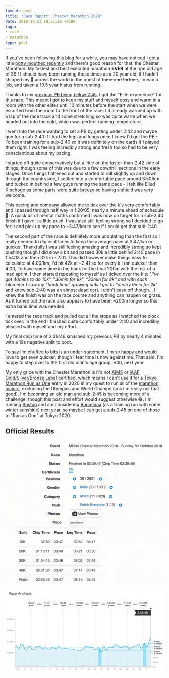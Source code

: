 ```yaml
---
layout: post
title: "Race Report: Chester Marathon 2018"
date: 2018-10-23 18:32:16 +0100
tags:
- race
- marathon
type: post
---
```


If you've been following this blog for a while, you may have noticed I got a little [potty mouthed recently](https://gonefora.run/BooR4YAAMZx) and there's good reason for that: the Chester Marathon. My fastest and best executed marathon **EVER** at the ripe old age of 39!! I should have been running these times as a 20 year old, if I hadn't shipped my 🍑 across the world in the quest of ~~fame and fortune~~, I mean a job, and taken a 10.5 year hiatus from running.

Thanks to my [previous PB being below 2:45](https://gonefora.run/race-review-manchester-marathon-2017), I got the "Elite experience" for this race. This meant I got to keep my stuff and myself cosy and warm in a room with the other elites until 10 minutes before the start when we were escorted from the room to the front of the race. I'd already warmed up with a lap of the race track and some stretching so was quite warm when we headed out into the cold, which was perfect running temperature.

I went into the race wanting to set a PB by getting under 2:42 and maybe gun for a sub-2:40 if I had the legs and lungs once I knew I'd get the PB - I'd been training for a sub-2:40 so it was definitely on the cards if I played them right. I was feeling incredibly strong and fresh too so had to be very conscientious about my pacing.

I started off quite conservatively but a little on the faster-than-2:42 side of things, though some of this was due to a few downhill sections in the early stages. Once things flattened out and started to roll slightly up and down through the countryside, I settled into a comfortable pace around 3:50/km and tucked in behind a few guys running the same pace - I felt like Eliud Kipchoge as some parts were quite breezy so having a shield was very welcome.

This pacing and company allowed me to tick over the k's very comfortably and I passed through half way in 1:20:05, nearly a minute ahead of schedule 🙈. A quick bit of mental maths confirmed I was now on target for a sub-2:40 finish if I gave it a little push. I was also still feeling strong so I decided to go for it and pick up my pace to ~3:47/km to see if I could get that sub-2:40.

The second part of the race is definitely more undulating than the first so I really needed to dig in at times to keep the average pace at 3:47/km or quicker. Thankfully I was still feeling amazing and incredibly strong so kept pushing though I did slow a bit and passed 30k a little behind 2:40 pace in 1:54:13 and then 32k in ~2:01. This did however make things easy to calculate: at 4:00/km, I'd hit 42k at ~2:41 so for every k I ran quicker than 4:00, I'd have some time in the bank for the final 200m with the risk of a mad sprint. I then started repeating to myself as I ticked over the k's: "_I've got 40mins to do 10k_", "_36min for 9k_", "_32min for 8k" and with each kilometer I saw my "bank time" growing until I got to "nearly 9min for 2k_" and knew sub-2:40 was an almost dead cert. I didn't ease off though... I knew the finish was on the race course and anything can happen on grass. As it turned out the race also appears to have been ~200m longer so this extra bank time was needed.

I entered the race track and pulled out all the stops as I watched the clock tick over. In the end I finished quite comfortably under 2:40 and incredibly pleased with myself and my effort.

My final chip time of 2:39:46 smashed my previous PB by nearly 4 minutes with a 19s negative split to boot.

To say I'm chuffed to bits is an under-statement. I'm so happy and would love to get even quicker, though I fear time is now against me. That said, I'm happy to step over to the first old man's age group, V40, next year.

My only gripe with the Chester Marathon is it's not [AIMS](http://aims-worldrunning.org/aims.html) or [IAAF Gold/Silver/Bronze Label](https://www.iaaf.org/competitions/iaaf-label-road-races) certified, which means I can't use it for a [Tokyo Marathon Run as One](https://www.marathon.tokyo/en/participants/run-as-one/) entry in 2020 in my quest to run all of the [marathon majors](https://www.worldmarathonmajors.com/about/how-it-works/), excluding the Olympics and World Champs (cos I'm really not that good). I'm becoming an old man and sub-2:45 is becoming more of a challenge, though this post and effort would suggest otherwise 😁. I'm running [Boston](https://www.baa.org/races/boston-marathon) and am considering [Barcelona](http://www.zurichmaratobarcelona.es/eng/) (as a training run with some winter sunshine) next year, so maybe I can get a sub-2:45 on one of those to "Run as One" at Tokyo 2020.

## Official Results

[![Chester Marathon 2018 official results](/img/chester-2018-results.png)](https://ale.niftyentries.com/Results/MBNA-Chester-Marathon-2018/43/1?pace=min/km)

[![Strava race analysis](/img/chester-2018-race-analysis.png)](https://www.strava.com/activities/1889591442)
